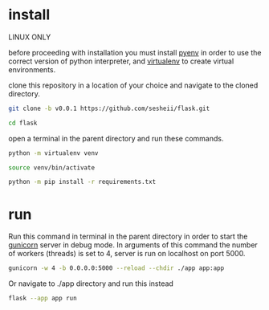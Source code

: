 # install

LINUX ONLY 

before proceeding with installation you must install [pyenv](https://github.com/pyenv/pyenv) in order to use the correct version of python interpreter, and [virtualenv](https://virtualenv.pypa.io/en/latest/installation.html) to create virtual environments.

clone this repository in a location of your choice and navigate to the cloned directory.

```bash
git clone -b v0.0.1 https://github.com/sesheii/flask.git
```
```bash
cd flask
```

open a terminal in the parent directory and run these commands.

```bash
python -m virtualenv venv
```

```bash
source venv/bin/activate
```

```bash
python -m pip install -r requirements.txt
```

# run

Run this command in terminal in the parent directory in order to start the [gunicorn](https://gunicorn.org/) server in debug mode. 
In arguments of this command the number of workers (threads) is set to 4, server is run on localhost on port 5000.

```bash
gunicorn -w 4 -b 0.0.0.0:5000 --reload --chdir ./app app:app
```

Or navigate to ./app directory and run this instead

```bash
flask --app app run
```
